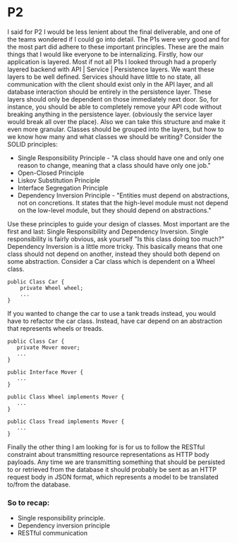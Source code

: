 # P2

I said for P2 I would be less lenient about the final deliverable, and one of the teams wondered if I could go into detail. The P1s were very good and for the most part did adhere to these important principles. These are the main things that I would like everyone to be internalizing.
Firstly, how our application is layered. Most if not all P1s I looked through had a properly layered backend with API | Service | Persistence layers. We want these layers to be well defined. Services should have little to no state, all communication with the client should exist only in the API layer, and all database interaction should be entirely in the persistence layer. These layers should only be dependent on those immediately next door. So, for instance, you should be able to completely remove your API code without breaking anything in the persistence layer. (obviously the service layer would break all over the place).
Also we can take this structure and make it even more granular. Classes should be grouped into the layers, but how to we know how many and what classes we should be writing? Consider the SOLID principles:

 - Single Responsibility Principle - "A class should have one and only one reason to change, meaning that a class should have only one job."
 - Open-Closed Principle
 - Liskov Substitution Principle
 - Interface Segregation Principle
 - Dependency Inversion Principle - "Entities must depend on abstractions, not on concretions. It states that the high-level module must not depend on the low-level module, but they should depend on abstractions."

Use these principles to guide your design of classes. Most important are the first and last: Single Responsibility and Dependency Inversion.
Single responsibility is fairly obvious, ask yourself "Is this class doing too much?"
Dependency Inversion is a little more tricky. This basically means that one class should not depend on another, instead they should both depend on some abstraction. Consider a Car class which is dependent on a Wheel class.
```
public Class Car {
    private Wheel wheel;
    ...
}
```
If you wanted to change the car to use a tank treads instead, you would have to refactor the car class. Instead, have car depend on an abstraction that represents wheels or treads.
```
public Class Car {
   private Mover mover;
   ...
}

public Interface Mover {
   ...
}

public Class Wheel implements Mover {
   ...
}

public Class Tread implements Mover {
   ...
}
```

Finally the other thing I am looking for is for us to follow the RESTful constraint about transmitting resource representations as HTTP body payloads. Any time we are transmitting something that should be persisted to or retrieved from the database it should probably be sent as an HTTP request body in JSON format, which represents a model to be translated to/from the database.

### So to recap:
 - Single responsibility principle.
 - Dependency inversion principle
 - RESTful communication

